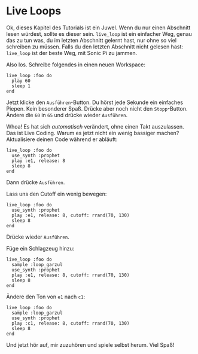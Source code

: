 # Live Loops

Ok, dieses Kapitel des Tutorials ist ein Juwel. Wenn du nur einen 
Abschnitt lesen würdest, sollte es dieser sein. `live_loop` ist ein 
einfacher Weg, genau das zu tun was, du im letzten Abschnitt gelernt 
hast, nur ohne so viel schreiben zu müssen. Falls du den letzten 
Abschnitt nicht gelesen hast: `live_loop` ist der beste Weg, mit Sonic 
Pi zu jammen.

Also los. Schreibe folgendes in einen neuen Workspace:

```
live_loop :foo do
  play 60
  sleep 1
end
```

Jetzt klicke den `Ausführen`-Button. Du hörst jede Sekunde ein einfaches
Piepen. Kein besonderer Spaß. Drücke aber noch nicht den `Stopp`-Button.
Ändere die `60` in `65` und drücke wieder `Ausführen`.

Whoa! Es hat sich *automatisch* verändert, ohne einen Takt auszulassen. 
Das ist Live Coding. Warum es jetzt nicht ein wenig bassiger machen? 
Aktualisiere deinen Code während er abläuft:

```
live_loop :foo do
  use_synth :prophet
  play :e1, release: 8
  sleep 8
end
```

Dann drücke `Ausführen`.

Lass uns den Cutoff ein wenig bewegen:

```
live_loop :foo do
  use_synth :prophet
  play :e1, release: 8, cutoff: rrand(70, 130)
  sleep 8
end
```

Drücke wieder `Ausführen`.

Füge ein Schlagzeug hinzu:

```
live_loop :foo do
  sample :loop_garzul
  use_synth :prophet
  play :e1, release: 8, cutoff: rrand(70, 130)
  sleep 8
end
```

Ändere den Ton von `e1` nach `c1`:

```
live_loop :foo do
  sample :loop_garzul
  use_synth :prophet
  play :c1, release: 8, cutoff: rrand(70, 130)
  sleep 8
end
```

Und jetzt hör auf, mir zuzuhören und spiele selbst herum. Viel Spaß!





